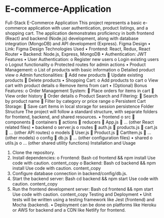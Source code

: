 # E-commerce-Application
Full-Stack E-Commerce Application
This project represents a basic e-commerce application with user authentication, product listings, and a shopping cart. The application demonstrates proficiency in both frontend (React) and backend (Node.js) development, along with database integration (MongoDB) and API development (Express).
Figma Design
•	Link: Figma Design
Technologies Used
•	Frontend: React, Redux, React Router
•	Backend: Node.js, Express, MongoDB
•	Authentication: JWT
Features
•	User Authentication:
o	Register new users
o	Login existing users
o	Logout functionality
o	Protected routes for admin actions
•	Product Management:
o	List of products with basic information
o	Detailed product view
o	Admin functionalities:
	Add new products
	Update existing products
	Delete products
•	Shopping Cart:
o	Add products to cart
o	View cart with product details
o	Remove items from cart
•	(Optional) Bonus Features:
o	Order Management System:
	Place orders for items in cart
	View order history
	Order details
o	Product Search and Filtering:
	Search by product name
	Filter by category or price range
o	Persistent Cart Storage:
	Save cart items in local storage for session persistence
Folder Structure
The project will follow a standard structure, with separate folders for frontend, backend, and shared resources.
•	frontend
o	src 
	components
	containers
	actions
	reducers
	App.js
	... (other React related files)
•	backend
o	server.js
o	routes 
	auth.js
	products.js
	cart.js
	... (other API routes)
o	models 
	User.js
	Product.js
	CartItem.js
	... (other models)
o	config 
	db.js
	... (other configuration files)
•	shared
o	utils.js
o	... (other shared utility functions)
Installation and Usage
1.	Clone the repository.
2.	Install dependencies:
o	Frontend:
Bash
cd frontend && npm install
Use code with caution.
content_copy
o	Backend:
Bash
cd backend && npm install
Use code with caution.
content_copy
3.	Configure database connection in backend/config/db.js.
4.	Start the backend server:
Bash
cd backend && npm start
Use code with caution.
content_copy
5.	Run the frontend development server:
Bash
cd frontend && npm start
Use code with caution.
content_copy
Testing and Deployment
•	Unit tests will be written using a testing framework like Jest (frontend) and Mocha (backend).
•	Deployment can be done on platforms like Heroku or AWS for backend and a CDN like Netlify for frontend.
